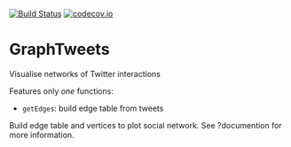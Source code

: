 [![Build Status](https://travis-ci.org/JohnCoene/graphTweets.svg?branch=master)](https://travis-ci.org/JohnCoene/graphTweets)
[![codecov.io](https://codecov.io/github/JohnCoene/graphTweets/coverage.svg?branch=master)](https://codecov.io/github/JohnCoene/graphTweets?branch=master)

GraphTweets
===========

Visualise networks of Twitter interactions

Features only *one* functions:

* `getEdges`: build edge table from tweets

Build edge table and vertices to plot social network. See ?documention for more information.